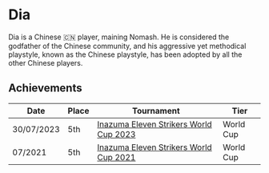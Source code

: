 # Dia

Dia is a Chinese :cn: player, maining Nomash. 
He is considered the godfather of the Chinese community, 
and his aggressive yet methodical playstyle, known as the Chinese playstyle, has been adopted by all the other Chinese players.

## Achievements

|Date|Place|Tournament|Tier|
|-|-|-|-|
| 30/07/2023 | 5th | [Inazuma Eleven Strikers World Cup 2023](../../tournaments/worldcup23.md) | World Cup |
| 07/2021 | 5th | [Inazuma Eleven Strikers World Cup 2021](../../tournaments/worldcup21.md) | World Cup |
